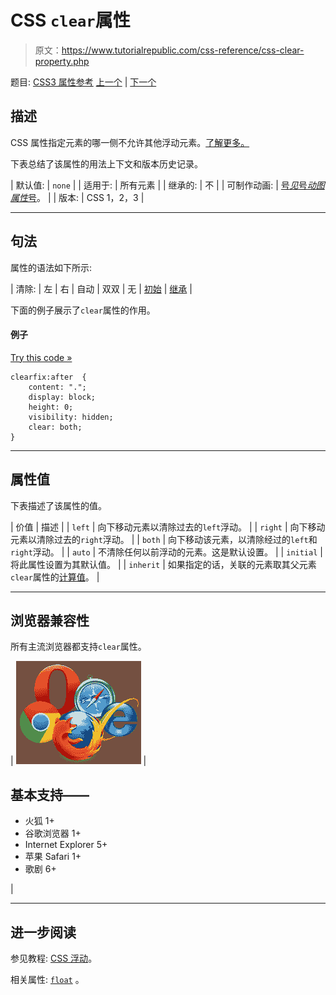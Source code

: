 # CSS `clear`属性

> 原文：<https://www.tutorialrepublic.com/css-reference/css-clear-property.php>

题目: [CSS3 属性参考](css3-properties.php) [上一个](css-caption-side-property.php) | [下一个](css-clip-property.php)

## 描述

CSS 属性指定元素的哪一侧不允许其他浮动元素。[了解更多。](../css-tutorial/css-alignment.php#clearing-floats)

下表总结了该属性的用法上下文和版本历史记录。

| 默认值: | `none` |
| 适用于: | 所有元素 |
| 继承的: | 不 |
| 可制作动画: | [号*见*号*动图属性*号](css-animatable-properties.php)。 |
| 版本: | CSS 1，2，3 |

* * *

## 句法

属性的语法如下所示:

| 清除: | 左 &#124; 右 &#124; 自动 &#124; 双双 &#124; 无 &#124; [初始](../definitions.php#initial) &#124; [继承](../definitions.php#inherit) |

下面的例子展示了`clear`属性的作用。

#### 例子

[Try this code »](../codelab.php?topic=css&file=clear-property "Try this code using online Editor")

```
clearfix:after  {
    content: ".";
    display: block;
    height: 0;
    visibility: hidden;
    clear: both;
}
```

* * *

## 属性值

下表描述了该属性的值。

| 价值 | 描述 |
| `left` | 向下移动元素以清除过去的`left`浮动。 |
| `right` | 向下移动元素以清除过去的`right`浮动。 |
| `both` | 向下移动该元素，以清除经过的`left`和`right`浮动。 |
| `auto` | 不清除任何以前浮动的元素。这是默认设置。 |
| `initial` | 将此属性设置为其默认值。 |
| `inherit` | 如果指定的话，关联的元素取其父元素`clear`属性的[计算值](../definitions.php#computed-value)。 |

* * *

## 浏览器兼容性

所有主流浏览器都支持`clear`属性。

| ![Browsers Icon](img/e9331123c77668c1832e541c2fca1002.png) | 

## 基本支持——

*   火狐 1+
*   谷歌浏览器 1+
*   Internet Explorer 5+
*   苹果 Safari 1+
*   歌剧 6+

 |

* * *

## 进一步阅读

参见教程: [CSS 浮动](../css-tutorial/css-float.php)。

相关属性: [`float`](css-float-property.php) 。